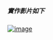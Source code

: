 <h5>實作影片如下</h5>

[![image](https://github.com/user-attachments/assets/850b379d-de57-4ac1-9a0e-318172cbea16)](https://www.youtube.com/shorts/OL-DqlG3cgQ)
